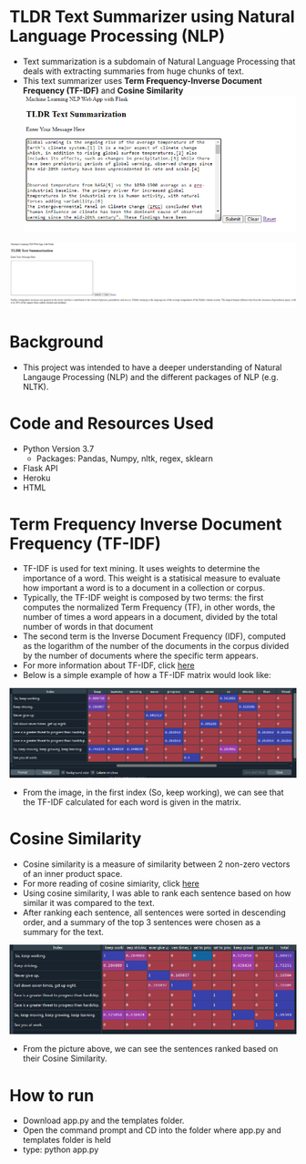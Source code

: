 # TLDR Text Summarizer using Natural Language Processing (NLP)
- Text summarization is a subdomain of Natural Language Processing that deals with extracting summaries from huge chunks of text. 
- This text summarizer uses **Term Frequency-Inverse Document Frequency (TF-IDF)** and **Cosine Similarity** 
![](Images/before.PNG)

![](Images/after.PNG)
# Background
- This project was intended to have a deeper understanding of Natural Langauge Processing (NLP) and the different packages of NLP (e.g. NLTK).

# Code and Resources Used
- Python Version 3.7
	- Packages: Pandas, Numpy, nltk, regex, sklearn
- Flask API
- Heroku
- HTML

# Term Frequency Inverse Document Frequency (TF-IDF)
- TF-IDF is used for text mining. It uses weights to determine the importance of a word. This weight is a statisical measure to evaluate how important a word is to a document in a collection or corpus.
- Typically, the TF-IDF weight is composed by two terms: the first computes the normalized Term Frequency (TF), in other words, the number of times a word appears in a document, divided by the total number of words in that document
- The second term is the Inverse Document Frequency (IDF), computed as the logarithm of the number of the documents in the corpus divided by the number of documents where the specific term appears.
- For more information about TF-IDF, click [here](http://www.tfidf.com/)
- Below is a simple example of how a TF-IDF matrix would look like:

![](Images/tfidf.PNG)

- From the image, in the first index (So, keep working), we can see that the TF-IDF calculated for each word is given in the matrix.

# Cosine Similarity
- Cosine similarity is a measure of similarity between 2 non-zero vectors of an inner product space. 
- For more reading of cosine simiarity, click [here](https://neo4j.com/docs/graph-algorithms/current/labs-algorithms/cosine/)
- Using cosine similarity, I was able to rank each sentence based on how similar it was compared to the text. 
- After ranking each sentence, all sentences were sorted in descending order, and a summary of the top 3 sentences were chosen as a summary for the text. 

![](Images/Cosine.PNG)

- From the picture above, we can see the sentences ranked based on their Cosine Similarity.

# How to run
- Download app.py and the templates folder.
- Open the command prompt and CD into the folder where app.py and templates folder is held
- type: python app.py

